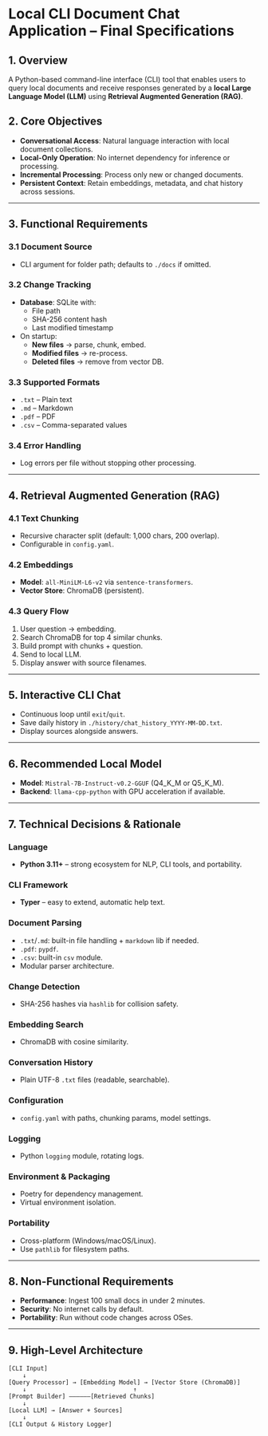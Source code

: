 # Local CLI Document Chat Application – Final Specifications

## 1. Overview
A Python-based command-line interface (CLI) tool that enables users to query local documents and receive responses generated by a **local Large Language Model (LLM)** using **Retrieval Augmented Generation (RAG)**.

## 2. Core Objectives
- **Conversational Access**: Natural language interaction with local document collections.
- **Local-Only Operation**: No internet dependency for inference or processing.
- **Incremental Processing**: Process only new or changed documents.
- **Persistent Context**: Retain embeddings, metadata, and chat history across sessions.

---

## 3. Functional Requirements

### 3.1 Document Source
- CLI argument for folder path; defaults to `./docs` if omitted.

### 3.2 Change Tracking
- **Database**: SQLite with:
  - File path
  - SHA-256 content hash
  - Last modified timestamp
- On startup:
  - **New files** → parse, chunk, embed.
  - **Modified files** → re-process.
  - **Deleted files** → remove from vector DB.

### 3.3 Supported Formats
- `.txt` – Plain text
- `.md` – Markdown
- `.pdf` – PDF
- `.csv` – Comma-separated values

### 3.4 Error Handling
- Log errors per file without stopping other processing.

---

## 4. Retrieval Augmented Generation (RAG)

### 4.1 Text Chunking
- Recursive character split (default: 1,000 chars, 200 overlap).
- Configurable in `config.yaml`.

### 4.2 Embeddings
- **Model**: `all-MiniLM-L6-v2` via `sentence-transformers`.
- **Vector Store**: ChromaDB (persistent).

### 4.3 Query Flow
1. User question → embedding.
2. Search ChromaDB for top 4 similar chunks.
3. Build prompt with chunks + question.
4. Send to local LLM.
5. Display answer with source filenames.

---

## 5. Interactive CLI Chat
- Continuous loop until `exit`/`quit`.
- Save daily history in `./history/chat_history_YYYY-MM-DD.txt`.
- Display sources alongside answers.

---

## 6. Recommended Local Model
- **Model**: `Mistral-7B-Instruct-v0.2-GGUF` (Q4_K_M or Q5_K_M).
- **Backend**: `llama-cpp-python` with GPU acceleration if available.

---

## 7. Technical Decisions & Rationale

### Language
- **Python 3.11+** – strong ecosystem for NLP, CLI tools, and portability.

### CLI Framework
- **Typer** – easy to extend, automatic help text.

### Document Parsing
- `.txt`/`.md`: built-in file handling + `markdown` lib if needed.
- `.pdf`: `pypdf`.
- `.csv`: built-in `csv` module.
- Modular parser architecture.

### Change Detection
- SHA-256 hashes via `hashlib` for collision safety.

### Embedding Search
- ChromaDB with cosine similarity.

### Conversation History
- Plain UTF-8 `.txt` files (readable, searchable).

### Configuration
- `config.yaml` with paths, chunking params, model settings.

### Logging
- Python `logging` module, rotating logs.

### Environment & Packaging
- Poetry for dependency management.
- Virtual environment isolation.

### Portability
- Cross-platform (Windows/macOS/Linux).
- Use `pathlib` for filesystem paths.

---

## 8. Non-Functional Requirements
- **Performance**: Ingest 100 small docs in under 2 minutes.
- **Security**: No internet calls by default.
- **Portability**: Run without code changes across OSes.

---

## 9. High-Level Architecture


```
[CLI Input]
    ↓
[Query Processor] → [Embedding Model] → [Vector Store (ChromaDB)]
    ↓                              ↑
[Prompt Builder] ——————[Retrieved Chunks]
    ↓
[Local LLM] → [Answer + Sources]
    ↓
[CLI Output & History Logger]
```
